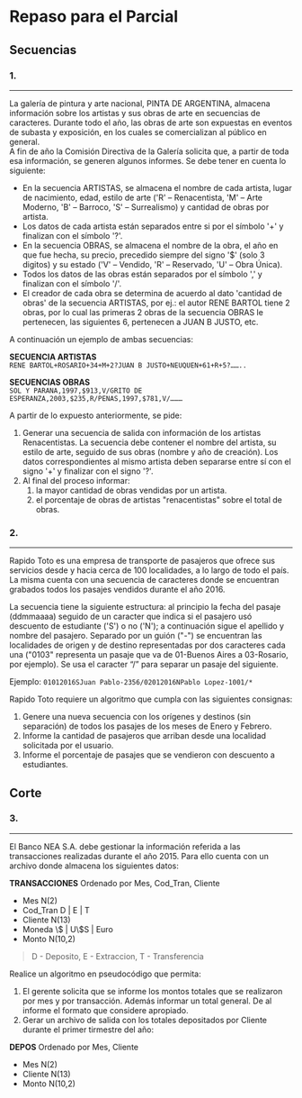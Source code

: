 # Repaso para el Parcial


## Secuencias


### 1. 
---
La galería de pintura y arte nacional, PINTA DE ARGENTINA, almacena información sobre los artistas y sus obras de arte en secuencias de caracteres. Durante todo el año, las obras de arte son expuestas en eventos de subasta y exposición, en los cuales se comercializan al público en general.  
A fin de año la Comisión Directiva de la Galería solicita que, a partir de toda esa información, se generen algunos informes.
Se debe tener en cuenta lo siguiente:  

* En la secuencia ARTISTAS, se almacena el nombre de cada artista, lugar de nacimiento, edad, estilo de arte ('R' – Renacentista, 'M' – Arte Moderno, 'B' – Barroco, 'S' – Surrealismo) y cantidad de obras por artista. 
* Los datos de cada artista están separados entre si por el símbolo '+' y finalizan con el símbolo '?'.
* En la secuencia OBRAS, se almacena el nombre de la obra,  el año en que fue hecha, su precio, precedido siempre del signo '$' (solo 3 digitos) y su estado ('V' – Vendido, 'R' – Reservado, 'U' – Obra Única).
* Todos los datos de las obras están separados por el símbolo ',' y finalizan con el símbolo '/'.
* El creador de cada obra se determina de acuerdo al dato 'cantidad de obras' de la secuencia ARTISTAS, por ej.: el autor RENE BARTOL tiene 2 obras, por lo cual las primeras 2 obras de la secuencia OBRAS le pertenecen, las siguientes 6, pertenecen a JUAN B JUSTO, etc.  

A continuación un ejemplo de ambas secuencias:

**SECUENCIA ARTISTAS**  
`RENE BARTOL+ROSARIO+34+M+2?JUAN B JUSTO+NEUQUEN+61+R+5?……..`

**SECUENCIAS OBRAS**  
`SOL Y PARANA,1997,$913,V/GRITO DE ESPERANZA,2003,$235,R/PENAS,1997,$781,V/……… `

A partir de lo expuesto anteriormente, se pide:  

1. Generar una secuencia de salida con información de los artistas Renacentistas. La secuencia debe contener el nombre del artista, su estilo de arte, seguido de sus obras (nombre y año de creación). Los datos correspondientes al mismo artista deben separarse entre sí con el signo '+' y finalizar con el signo '?'.  
2. Al final del proceso informar:  
	1. la mayor cantidad de obras vendidas por un artista.  
	2. el porcentaje de obras de artistas "renacentistas" sobre el total de obras.

### 2.
---

Rapido Toto es una empresa de transporte de pasajeros que ofrece sus servicios desde y hacia cerca de 100 localidades, a lo largo de todo el país. La misma cuenta con una secuencia de caracteres donde se encuentran grabados todos los pasajes vendidos durante el año 2016.

La secuencia tiene la siguiente estructura: al principio la fecha del pasaje (ddmmaaaa) seguido de un caracter que indica si el pasajero usó descuento de estudiante ('S') o no ('N'); a continuación sigue el apellido y nombre del pasajero. Separado por un guión ("-") se encuentran las localidades de origen y de destino representadas por dos caracteres cada una ("0103" representa un pasaje que va de 01-Buenos Aires a 03-Rosario, por ejemplo). Se usa el caracter “/” para separar un pasaje del siguiente.

Ejemplo: 
`01012016SJuan Pablo-2356/02012016NPablo Lopez-1001/*`

Rapido Toto requiere un algoritmo que cumpla con las siguientes consignas:

1. Genere una nueva secuencia con los orígenes y destinos (sin separación) de todos los pasajes de los meses de Enero y Febrero.
2. Informe la cantidad de pasajeros que arriban desde una localidad solicitada por el usuario.
3. Informe el porcentaje de pasajes que se vendieron con descuento a estudiantes.


## Corte


### 3.
---

El Banco NEA S.A. debe gestionar la información referida a las transacciones realizadas durante el año 2015. Para ello cuenta con un archivo donde almacena los siguientes datos:


**TRANSACCIONES** Ordenado por Mes, Cod_Tran, Cliente
<ul class='fileul'>
	<li class='clave'>Mes <a>N(2)</a>
	<li class='clave'>Cod_Tran <a>D | E | T </a>
	<li class='clave'>Cliente <a>N(13)</a>
	<li>Moneda <a>\$ | U\$S | Euro </a>
	<li>Monto <a>N(10,2)</a>
</ul>

> D - Deposito, E - Extraccion, T - Transferencia

Realice un algoritmo en pseudocódigo que permita:

1. El gerente solicita que se informe los montos totales que se realizaron por mes y por transacción. Además informar un total general. De al informe el formato que considere apropiado.
2. Gerar un archivo de salida con los totales depositados por Cliente durante el primer tirmestre del año:


**DEPOS** Ordenado por Mes, Cliente
<ul class='fileul'>
	<li class='clave'>Mes <a>N(2)</a>
	<li class='clave'>Cliente <a>N(13)</a>
	<li>Monto <a>N(10,2)</a>
</ul>